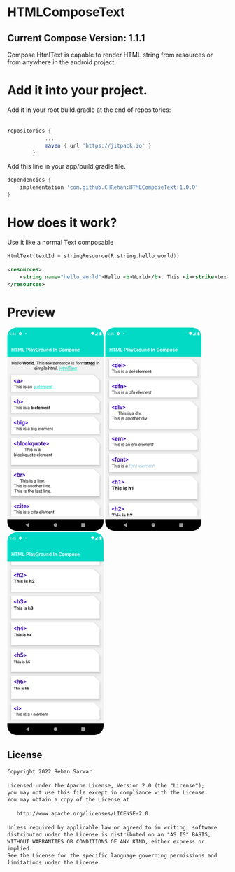 # HTMLComposeText
## Current Compose Version: 1.1.1
Compose HtmlText is capable to render HTML string from resources or from anywhere in the android project.



# Add it into your project.
Add it in your root build.gradle at the end of repositories:
```groovy

repositories {
			...
			maven { url 'https://jitpack.io' }
		}
```
Add this line in your app/build.gradle file.
```groovy
dependencies {
    implementation 'com.github.CHRehan:HTMLComposeText:1.0.0'
}
```


# How does it work?

Use it like a normal Text composable

```kotlin
HtmlText(textId = stringResource(R.string.hello_world))
```

```xml
<resources>
    <string name="hello_world">Hello <b>World</b>. This <i><strike>text</strike>sentence</i> is form<b>att<u>ed</u></b> in simple html. <a href="https://github.com/CHRehan/HTMLComposeText">HtmlText</a></string>
</resources>
```

# Preview

<img   src="/art/1.png" width="220"/>   <img   src="/art/2.png" width="220"/>   <img  src="/art/3.png" width="220"/>


License
--------

    Copyright 2022 Rehan Sarwar

    Licensed under the Apache License, Version 2.0 (the "License");
    you may not use this file except in compliance with the License.
    You may obtain a copy of the License at

       http://www.apache.org/licenses/LICENSE-2.0

    Unless required by applicable law or agreed to in writing, software
    distributed under the License is distributed on an "AS IS" BASIS,
    WITHOUT WARRANTIES OR CONDITIONS OF ANY KIND, either express or implied.
    See the License for the specific language governing permissions and
    limitations under the License.
